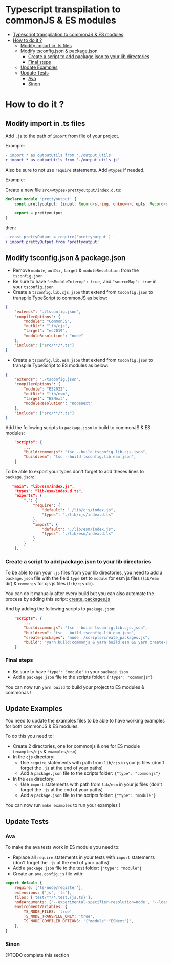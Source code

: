 # Typescript transpilation to commonJS & ES modules

- [Typescript transpilation to commonJS \& ES modules](#typescript-transpilation-to-commonjs--es-modules)
- [How to do it ?](#how-to-do-it-)
  - [Modify import in .ts files](#modify-import-in-ts-files)
  - [Modify tsconfig.json \& package.json](#modify-tsconfigjson--packagejson)
    - [Create a script to add package.json to your lib directories](#create-a-script-to-add-packagejson-to-your-lib-directories)
    - [Final steps](#final-steps)
  - [Update Examples](#update-examples)
  - [Update Tests](#update-tests)
    - [Ava](#ava)
    - [Sinon](#sinon)

# How to do it ?

## Modify import in .ts files

Add `.js` to the path of `import` from file of your project.

Example:

```diff
- import * as outputUtils from './output_utils'
+ import * as outputUtils from './output_utils.js'
```

Also be sure to not use `require` statements. Add `@types` if needed.

Example:

Create a new file `src/@types/prettyoutput/index.d.ts`:

```typescript
declare module 'prettyoutput' {
    const prettyoutput: (input: Record<string, unknown>, opts: Record<string, unknown>, indent: number) => string

    export = prettyoutput
}
```

then:

```diff
- const prettyOutput = require('prettyoutput')'
+ import prettyOutput from 'prettyoutput'
```

## Modify tsconfig.json & package.json

-   Remove `module`, `outDir`, `target` & `moduleResolution` from the `tsconfig.json`
-   Be sure to have `"esModuleInterop": true,` and `"sourceMap": true` in your `tsconfig.json`
-   Create a `tsconfig.lib.cjs.json` that extend from `tsconfig.json` to transpile TypeScript to commonJS as below:

```tsconfig.json
{
    "extends": "./tsconfig.json",
    "compilerOptions": {
        "module": "CommonJS",
        "outDir": "lib/cjs",
        "target": "es2019",
        "moduleResolution": "node"
    },
    "include": ["src/**/*.ts"]
}
```

-   Create a `tsconfig.lib.esm.json` that extend from `tsconfig.json` to transpile TypeScript to ES modules as below:

```tsconfig.json
{
    "extends": "./tsconfig.json",
    "compilerOptions": {
        "module": "ES2022",
        "outDir": "lib/esm",
        "target": "ESNext",
        "moduleResolution": "nodenext"
    },
    "include": ["src/**/*.ts"]
}
```

Add the following scripts to `package.json` to build to commonJS & ES modules:

```package.json
    "scripts": {
        ...
        "build:commonjs": "tsc --build tsconfig.lib.cjs.json",
        "build:esm": "tsc --build tsconfig.lib.esm.json",
    }
```

To be able to export your types don't forget to add theses lines to `package.json`:

```package.json
   "main": "lib/esm/index.js",
    "types": "lib/esm/index.d.ts",
    "exports": {
        ".": {
            "require": {
                "default": "./lib/cjs/index.js",
                "types": "./lib/cjs/index.d.ts"
            },
            "import": {
                "default": "./lib/esm/index.js",
                "types": "./lib/esm/index.d.ts"
            }
        }
    },
```

### Create a script to add package.json to your lib directories

To be able to run your `.js` files from your lib directories, you need to add a `package.json` file with the field `type` set to `module` for esm js files (`lib/esm` dir) & `commonjs` for cjs js files (`lib/cjs` dir).

You can do it manually after every build but you can also automate the process by adding this script: [create_packages.js](./scripts/create_packages.js)

And by adding the following scripts to `package.json`:

```package.json
    "scripts": {
        ...
        "build:commonjs": "tsc --build tsconfig.lib.cjs.json",
        "build:esm": "tsc --build tsconfig.lib.esm.json",
        "create-packages": "node ./scripts/create_packages.js",
        "build": "yarn build:commonjs & yarn build:esm && yarn create-packages",
    }
```

### Final steps

- Be sure to have `"type": "module"` in your `package.json`
- Add a `package.json` file to the scripts folder: `{"type": "commonjs"}`

You can now run `yarn build` to build your project to ES modules & commonJs !

## Update Examples

You need to update the examples files to be able to have working examples for both commonJS & ES modules.

To do this you need to:

-   Create 2 directories, one for commonjs & one for ES module (`examples/cjs` & `examples/esm`)
-   In the `cjs` directory:
    -   Use `require` statements with path from `lib/cjs` in your js files (don't forget the `.js` at the end of your paths)
    -   Add a `package.json` file to the scripts folder: `{"type": "commonjs"}`
-   In the `esm` directory:
    -   Use `import` statements with path from `lib/esm` in your js files (don't forget the `.js` at the end of your paths)
    -   Add a `package.json` file to the scripts folder: `{"type": "module"}`

You can now run `make examples` to run your examples !

## Update Tests

### Ava

To make the ava tests work in ES module you need to:

-   Replace all `require` statements in your tests with `import` statements (don't forget the `.js` at the end of your paths)
-   Add a `package.json` file to the test folder: `{"type": "module"}`
-   Create an `ava.config.js` file with:

```javascript
export default {
    require: ['ts-node/register'],
    extensions: ['js', 'ts'],
    files: ['test/**/*.test.{js,ts}'],
    nodeArguments: ['--experimental-specifier-resolution=node', '--loader=ts-node/esm', '--no-warnings'],
    environmentVariables: {
        TS_NODE_FILES: 'true',
        TS_NODE_TRANSPILE_ONLY: 'true',
        TS_NODE_COMPILER_OPTIONS: '{"module":"ESNext"}',
    },
}
```

### Sinon

@TODO complete this section
